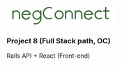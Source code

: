 ![Logo](https://raw.githubusercontent.com/SaintCod3/negConnect/master/app/assets/images/logoSmall.png?token=AJNTA4QBYPOGTJCLVNJTDZS7Q4WX6)

### Project 8 (Full Stack path, OC)
Rails API + React (Front-end)
